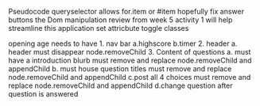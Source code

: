 Pseudocode
queryselector allows for.item or #item hopefully fix answer buttons
the Dom manipulation review from week 5 activity 1 will help streamline this application
set attricbute toggle classes

opening age needs to have
    1. nav bar
        a.highscore
        b.timer
    2. header
        a. header must disappear
            node.removeChild
    3. Content of questions
        a. must have a introduction blurb
            must remove and replace
            node.removeChild and appendChild
        b. must house question titles
            must remove and replace
            node.removeChild and appendChild
        c.post all 4 choices
            must remove and replace
            node.removeChild and appendChild
        d.change question after question is answered